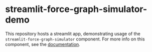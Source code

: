 # streamlit-force-graph-simulator-demo
 
This repository hosts a streamlit app, demonstrating usage of the `streamlit-force-graph-simulator` component. For more info on this component, see the [documentation](https://github.com/erikweis/streamlit-force-graph-simulator).